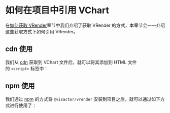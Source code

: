 # 如何在项目中引用 VChart

在[如何获取 VRender](https://data-cms.bytedance.net/site/How_to_Get_VRender)章节中我们介绍了获取 VRender 的方式，本章节会一一介绍这些获取方式下如何引用 VRender。

## cdn 使用

我们从 [cdn](https://data-cms.bytedance.net/site/How_to_Get_VRender#cdn-%E8%8E%B7%E5%8F%96) 获取到 VChart 文件后，就可以将其添加到 HTML 文件的 `<script>` 标签中：

## npm 使用

我们通过 [npm](https://data-cms.bytedance.net/site/How_to_Get_VRender#npm-%E8%8E%B7%E5%8F%96) 的方式将 `@visactor/vrender` 安装到项目之后，就可以通过如下方式进行使用了：